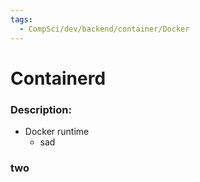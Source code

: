 ```yaml
---
tags:
  - CompSci/dev/backend/container/Docker
---
```

# Containerd
### Description:
- Docker runtime
	- sad
### two